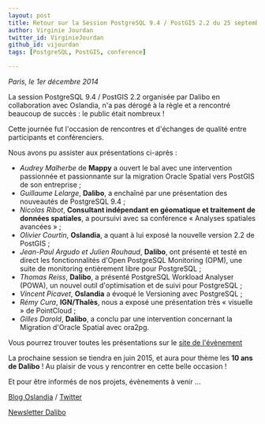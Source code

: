 ```yaml
---
layout: post
title: Retour sur la Session PostgreSQL 9.4 / PostGIS 2.2 du 25 septembre - Dalibo & Oslandia
author: Virginie Jourdan
twitter_id: VirginieJourdan   
github_id: vijourdan
tags: [PostgreSQL, PostGIS, conference]

---
```

*Paris, le 1er décembre 2014*

La session PostgreSQL 9.4 / PostGIS 2.2 organisée par Dalibo en collaboration avec Oslandia, n'a pas dérogé à la règle et a rencontré beaucoup de succès : le public était nombreux !


<!--MORE-->

Cette journée fut l'occasion de rencontres et d'échanges de qualité entre participants et conférenciers. 

Nous avons pu assister aux présentations ci-après :

  * *Audrey Malherbe* de **Mappy** a ouvert le bal avec une intervention passionnée et passionnante sur la migration Oracle Spatial vers PostGIS de son entreprise ;
  * *Guillaume Lelarge*, **Dalibo**, a enchaîné par une présentation des nouveautés de PostgreSQL 9.4 ;
  * *Nicolas Ribot*, **Consultant indépendant en géomatique et traitement de données spatiales**, a poursuivi avec sa conférence « Analyses spatiales avancées » ;
  * *Olivier Courtin*, **Oslandia**, a quant à lui exposé la nouvelle version 2.2 de PostGIS ;
  * *Jean-Paul Argudo et Julien Rouhaud*, **Dalibo**, ont présenté et testé en direct les fonctionnalités d'Open PostgreSQL Monitoring (OPM), une suite de monitoring entièrement libre pour PostgreSQL ;
  * *Thomas Reiss*, **Dalibo**, a présenté PostgreSQL Workload Analyser (POWA), un nouvel outil d'optimisation et de suivi pour PostgreSQL ;
  * *Vincent Picavet*, **Oslandia** a évoqué le Versioning avec PostgreSQL ;
  * *Rémy Cura*, **IGN/Thalès**, nous a exposé une présentation très « visuelle » de PointCloud ;
  * *Gilles Darold*, **Dalibo**, a conclu par une intervention concernant la Migration d'Oracle Spatial avec ora2pg.

Vous pourrez trouver toutes les présentations sur le [site de l'évènement](http://www.postgresql-sessions.org/6/start)

La prochaine session se tiendra en juin 2015, et aura pour thème les **10 ans de Dalibo** ! 
Au plaisir de vous y rencontrer en cette belle occasion !

Et pour être informés de nos projets, évènements à venir ... 

[Blog Oslandia](http://www.oslandia.com/articles.html) / [Twitter](https://twitter.com/Oslandia_fr)

[Newsletter Dalibo](http://dalibo.us6.list-manage.com/subscribe?u=1c10ff1ff8&id=0f138e24f0)
